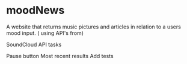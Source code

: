 # moodNews
A website that returns  music pictures and articles in  relation to a users mood input. ( using API's from)



SoundCloud API tasks

Pause button
Most recent results
Add tests

